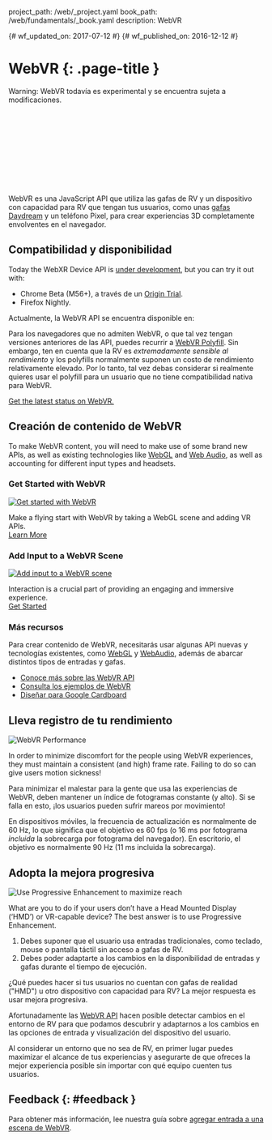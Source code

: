 project_path: /web/_project.yaml book_path: /web/fundamentals/_book.yaml description: WebVR

{# wf_updated_on: 2017-07-12 #} {# wf_published_on: 2016-12-12 #}

# WebVR {: .page-title }

Warning: WebVR todavía es experimental y se encuentra sujeta a modificaciones.

<div class="video-wrapper">
  <iframe class="devsite-embedded-youtube-video" data-video-id="jT2mR9WzJ7Y"
          data-autohide="1" data-showinfo="0" frameborder="0" allowfullscreen>
  </iframe>
</div>

WebVR es una JavaScript API que utiliza las gafas de RV y un dispositivo con capacidad para RV que tengan tus usuarios, como unas [gafas Daydream](https://vr.google.com/daydream/) y un teléfono Pixel, para crear experiencias 3D completamente envolventes en el navegador.

<div class="clearfix"></div>

## Compatibilidad y disponibilidad

Today the WebXR Device API is [under development](https://www.chromestatus.com/features/5680169905815552), but you can try it out with:

* Chrome Beta (M56+), a través de un [Origin Trial](https://github.com/jpchase/OriginTrials/blob/gh-pages/developer-guide.md).
* Firefox Nightly.

Actualmente, la WebVR API se encuentra disponible en:

Para los navegadores que no admiten WebVR, o que tal vez tengan versiones anteriores de las API, puedes recurrir a [WebVR Polyfill](https://github.com/googlevr/webvr-polyfill). Sin embargo, ten en cuenta que la RV es *extremadamente sensible al rendimiento* y los polyfills normalmente suponen un costo de rendimiento relativamente elevado. Por lo tanto, tal vez debas considerar si realmente quieres usar el polyfill para un usuario que no tiene compatibilidad nativa para WebVR.

[Get the latest status on WebVR.](./status/)

## Creación de contenido de WebVR

To make WebVR content, you will need to make use of some brand new APIs, as well as existing technologies like [WebGL](https://developer.mozilla.org/en-US/docs/Web/API/WebGL_API/Tutorial) and [Web Audio](https://developer.mozilla.org/en-US/docs/Web/API/Web_Audio_API), as well as accounting for different input types and headsets.

<div class="attempt-left">
  <h3>Get Started with WebVR</h3>
  <a href="./getting-started-with-webvr/">
    <img src="img/getting-started-with-webvr.jpg" alt="Get started with WebVR" />
  </a>
  <p>
    Make a flying start with WebVR by taking a WebGL scene and adding VR APIs.<br>
    <a href="./getting-started-with-webvr/">Learn More</a>
  </p>
</div>

<div class="attempt-right">
  <h3>Add Input to a WebVR Scene</h3>
  <a href="./adding-input-to-a-webvr-scene/">
    <img src="img/adding-input-to-a-webvr-scene.jpg" alt="Add input to a WebVR scene" />
  </a>
  <p>
    Interaction is a crucial part of providing an engaging and immersive experience.<br>
    <a href="./adding-input-to-a-webvr-scene/">Get Started</a>
  </p>
</div>

<div class="clearfix"></div>

### Más recursos

Para crear contenido de WebVR, necesitarás usar algunas API nuevas y tecnologías existentes, como [WebGL](https://developer.mozilla.org/en-US/docs/Web/API/WebGL_API/Tutorial) y [WebAudio](https://developer.mozilla.org/en-US/docs/Web/API/Web_Audio_API), además de abarcar distintos tipos de entradas y gafas.

* [Conoce más sobre las WebVR API](https://developer.mozilla.org/en-US/docs/Web/API/WebVR_API)
* [Consulta los ejemplos de WebVR](https://webvr.info/samples/)
* [Diseñar para Google Cardboard](https://www.google.com/design/spec-vr/designing-for-google-cardboard/a-new-dimension.html)

## Lleva registro de tu rendimiento

<img src="img/oce.png" class="attempt-right" alt="WebVR Performance" />

In order to minimize discomfort for the people using WebVR experiences, they must maintain a consistent (and high) frame rate. Failing to do so can give users motion sickness!

Para minimizar el malestar para la gente que usa las experiencias de WebVR, deben mantener un índice de fotogramas constante (y alto). Si se falla en esto, ¡los usuarios pueden sufrir mareos por movimiento!

En dispositivos móviles, la frecuencia de actualización es normalmente de 60 Hz, lo que significa que el objetivo es 60 fps (o 16 ms por fotograma *incluida* la sobrecarga por fotograma del navegador). En escritorio, el objetivo es normalmente 90 Hz (11 ms incluida la sobrecarga).

## Adopta la mejora progresiva

<img src="img/touch-input.png" class="attempt-right"
  alt="Use Progressive Enhancement to maximize reach" />

What are you to do if your users don’t have a Head Mounted Display (‘HMD’) or VR-capable device? The best answer is to use Progressive Enhancement.

1. Debes suponer que el usuario usa entradas tradicionales, como teclado, mouse o pantalla táctil sin acceso a gafas de RV.
2. Debes poder adaptarte a los cambios en la disponibilidad de entradas y gafas durante el tiempo de ejecución.

¿Qué puedes hacer si tus usuarios no cuentan con gafas de realidad ("HMD") u otro dispositivo con capacidad para RV? La mejor respuesta es usar mejora progresiva.

Afortunadamente las [WebVR API](https://developer.mozilla.org/en-US/docs/Web/API/WebVR_API) hacen posible detectar cambios en el entorno de RV para que podamos descubrir y adaptarnos a los cambios en las opciones de entrada y visualización del dispositivo del usuario.

Al considerar un entorno que no sea de RV, en primer lugar puedes maximizar el alcance de tus experiencias y asegurarte de que ofreces la mejor experiencia posible sin importar con qué equipo cuenten tus usuarios.

## Feedback {: #feedback }

Para obtener más información, lee nuestra guía sobre [agregar entrada a una escena de WebVR](./adding-input-to-a-webvr-scene/).